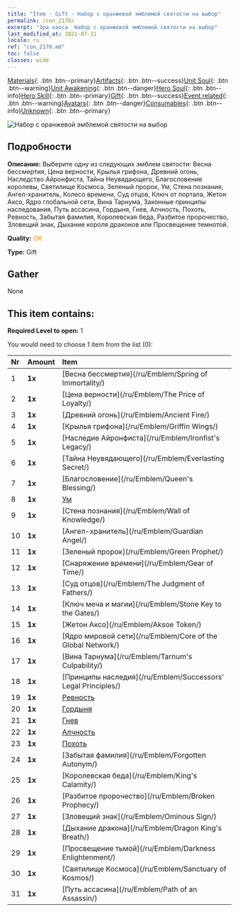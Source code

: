 ```yaml
---
title: "Item - Gift - Набор с оранжевой эмблемой святости на выбор"
permalink: /con_2170/
excerpt: "Эра хаоса  Набор с оранжевой эмблемой святости на выбор"
last_modified_at: 2021-07-21
locale: ru
ref: "con_2170.md"
toc: false
classes: wide
---
```

 [Materials](/ItemsRU/){: .btn .btn--primary}[Artifacts](/ItemsRU/Artifacts/){: .btn .btn--success}[Unit Soul](/ItemsRU/UnitSoul/){: .btn .btn--warning}[Unit Awakening](/ItemsRU/UnitAwakening/){: .btn .btn--danger}[Hero Soul](/ItemsRU/HeroSoul/){: .btn .btn--info}[Hero Skill](/ItemsRU/HeroSkill/){: .btn .btn--primary}[Gift](/ItemsRU/Gift/){: .btn .btn--success}[Event related](/ItemsRU/Events/){: .btn .btn--warning}[Avatars](/ItemsRU/Avatars/){: .btn .btn--danger}[Consumables](/ItemsRU/Consumables/){: .btn .btn--info}[Unknown](/ItemsRU/Unknown/){: .btn .btn--primary}

 ![Набор с оранжевой эмблемой святости на выбор](/images/t/i_907416.png)

## Подробности
 **Описание:** Выберите одну из следующих эмблем святости: Весна бессмертия, Цена верности, Крылья грифона, Древний огонь, Наследство Айронфиста, Тайна Неувядающего, Благословение королевы, Святилище Космоса, Зеленый пророк, Ум, Стена познания, Ангел-хранитель, Колесо времени, Суд отцов, Ключ от портала, Жетон Аксо, Ядро глобальной сети, Вина Тарнума, Законные принципы наследования, Путь ассасина, Гордыня, Гнев, Алчность, Похоть, Ревность, Забытая фамилия, Королевская беда, Разбитое пророчество, Зловещий знак, Дыхание короля драконов или Просвещение темнотой.

 **Quality:** <span style="color: #FF8C00">OK</span>

 **Type:** Gift

## Gather

  None

## This item contains:

 **Required Level to open:** 1

 You would need to choose 1 item from the list (0):

  | Nr | Amount |     Item    |
  |:---|:-------|:------------|
  | 1 |  **1x** | [Весна бессмертия](/ru/Emblem/Spring of Immortality/) |  | 
  | 2 |  **1x** | [Цена верности](/ru/Emblem/The Price of Loyalty/) |  | 
  | 3 |  **1x** | [Древний огонь](/ru/Emblem/Ancient Fire/) |  | 
  | 4 |  **1x** | [Крылья грифона](/ru/Emblem/Griffin Wings/) |  | 
  | 5 |  **1x** | [Наследие Айронфиста](/ru/Emblem/Ironfist's Legacy/) |  | 
  | 6 |  **1x** | [Тайна Неувядающего](/ru/Emblem/Everlasting Secret/) |  | 
  | 7 |  **1x** | [Благословение](/ru/Emblem/Queen's Blessing/) |  | 
  | 8 |  **1x** | [Ум](/ru/Emblem/Witness/) |  | 
  | 9 |  **1x** | [Стена познания](/ru/Emblem/Wall of Knowledge/) |  | 
  | 10 |  **1x** | [Ангел-хранитель](/ru/Emblem/Guardian Angel/) |  | 
  | 11 |  **1x** | [Зеленый пророк](/ru/Emblem/Green Prophet/) |  | 
  | 12 |  **1x** | [Снаряжение времени](/ru/Emblem/Gear of Time/) |  | 
  | 13 |  **1x** | [Суд отцов](/ru/Emblem/The Judgment of Fathers/) |  | 
  | 14 |  **1x** | [Ключ меча и магии](/ru/Emblem/Stone Key to the Gates/) |  | 
  | 15 |  **1x** | [Жетон Аксо](/ru/Emblem/Aksoe Token/) |  | 
  | 16 |  **1x** | [Ядро мировой сети](/ru/Emblem/Core of the Global Network/) |  | 
  | 17 |  **1x** | [Вина Тарнума](/ru/Emblem/Tarnum's Culpability/) |  | 
  | 18 |  **1x** | [Принципы наследия](/ru/Emblem/Successors' Legal Principles/) |  | 
  | 19 |  **1x** | [Ревность](/ru/Emblem/Jealousy/) |  | 
  | 20 |  **1x** | [Гордыня](/ru/Emblem/Arrogance/) |  | 
  | 21 |  **1x** | [Гнев](/ru/Emblem/Anger/) |  | 
  | 22 |  **1x** | [Алчность](/ru/Emblem/Greed/) |  | 
  | 23 |  **1x** | [Похоть](/ru/Emblem/Lust/) |  | 
  | 24 |  **1x** | [Забытая фамилия](/ru/Emblem/Forgotten Autonym/) |  | 
  | 25 |  **1x** | [Королевская беда](/ru/Emblem/King's Calamity/) |  | 
  | 26 |  **1x** | [Разбитое пророчество](/ru/Emblem/Broken Prophecy/) |  | 
  | 27 |  **1x** | [Зловещий знак](/ru/Emblem/Ominous Sign/) |  | 
  | 28 |  **1x** | [Дыхание дракона](/ru/Emblem/Dragon King's Breath/) |  | 
  | 29 |  **1x** | [Просвещение тьмой](/ru/Emblem/Darkness Enlightenment/) |  | 
  | 30 |  **1x** | [Святилище Космоса](/ru/Emblem/Sanctuary of Kosmos/) |  | 
  | 31 |  **1x** | [Путь ассасина](/ru/Emblem/Path of an Assassin/) |  | 
